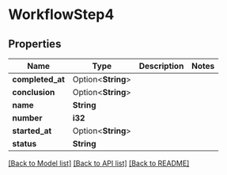 # WorkflowStep4

## Properties

Name | Type | Description | Notes
------------ | ------------- | ------------- | -------------
**completed_at** | Option<**String**> |  | 
**conclusion** | Option<**String**> |  | 
**name** | **String** |  | 
**number** | **i32** |  | 
**started_at** | Option<**String**> |  | 
**status** | **String** |  | 

[[Back to Model list]](../README.md#documentation-for-models) [[Back to API list]](../README.md#documentation-for-api-endpoints) [[Back to README]](../README.md)


